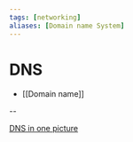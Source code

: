 ```yaml
---
tags: [networking]
aliases: [Domain name System]
---
```


# DNS

- [[Domain name]]

--

[DNS in one picture](https://roadmap.sh/guides/dns-in-one-picture)
